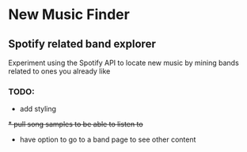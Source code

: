 # New Music Finder

## Spotify related band explorer

Experiment using the Spotify API to locate new music by mining bands related to ones you already like

### TODO: 
* add styling

~~* pull song samples to be able to listen to~~
* have option to go to a band page to see other content
